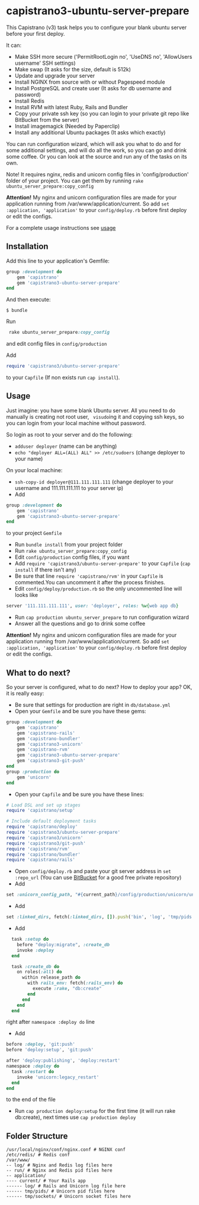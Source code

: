 # capistrano3-ubuntu-server-prepare

This Capistrano (v3) task helps you to configure your blank ubuntu server before your first  deploy.

It can:
* Make SSH more secure ('PermitRootLogin no', 'UseDNS no', 'AllowUsers username' SSH settings)
* Make swap (It asks for the size, default is 512k)
* Update and upgrade your server
* Install NGINX from source with or without Pagespeed module
* Install PostgreSQL and create user (It asks for db username and password)
* Install Redis
* Install RVM with latest Ruby, Rails and Bundler
* Copy your private ssh key (so you can login to your private git repo like BitBucket from the server)
* Install imagemagick (Needed by Paperclip)
* Install any additional Ubuntu packages (It asks which exactly)

You can run configuration wizard, which will ask you what to do and for some additional settings, and will do all the work, so you can go and drink some coffee. Or you can look at the source and run any of the tasks on its own.

Note! It requires nginx, redis and unicorn config files in 'config/production' folder of your project. You can get them by running ``` rake ubuntu_server_prepare:copy_config ```

**Attention!** My nginx and unicorn configuration files are made for your application running from /var/www/application/current. So add ``` set :application, 'application' ``` to your ``` config/deploy.rb ``` before first deploy or edit the configs.

For a complete usage instructions see [usage](#usage)

## Installation

Add this line to your application's Gemfile:

```ruby
group :development do
	gem 'capistrano'
	gem 'capistrano3-ubuntu-server-prepare'
end
```

And then execute:

    $ bundle

Run
``` ruby
 rake ubuntu_server_prepare:copy_config
```
 and edit config files in ``` config/production ```

 Add
``` ruby
require 'capistrano3/ubuntu-server-prepare'
```
to your ``` Capfile ``` (If non exists run ``` cap install ```).


## Usage

Just imagine: you have some blank Ubuntu server. All you need to do manually is creating not root user, ``` visudo```ing it and copying ssh keys, so you can login from your local machine without password.

  So login as root to your server and do the following:

* ``` adduser deployer ``` (name can be anything)
* ``` echo "deployer ALL=(ALL) ALL" >> /etc/sudoers ``` (change deployer to your name)

On your local machine:

* ``` ssh-copy-id deployer@111.111.111.111 ``` (change deployer to your username and 111.111.111.111 to your server ip)
* Add
``` ruby
group :development do
	gem 'capistrano'
	gem 'capistrano3-ubuntu-server-prepare'
end
```
to your project ``` Gemfile ```
* Run ``` bundle install ``` from your project folder
* Run ``` rake ubuntu_server_prepare:copy_config ```
* Edit ``` config/production ``` config files, if you want
* Add ``` require 'capistrano3/ubuntu-server-prepare' ``` to your ``` Capfile ``` (``` cap install ``` if there isn't any)
* Be sure that line ``` require 'capistrano/rvm' ``` in your ``` Capfile ``` is commented.You can uncomment it after the process finishes.
* Edit ``` config/deploy/production.rb ``` so the only uncommented line will looks like
``` ruby
server '111.111.111.111', user: 'deployer', roles: %w{web app db}
```
* Run ``` cap production ubuntu_server_prepare ``` to run configuration wizard
* Answer all the questions and go to drink some coffee

**Attention!** My nginx and unicorn configuration files are made for your application running from /var/www/application/current. So add ``` set :application, 'application' ``` to your ``` config/deploy.rb ``` before first deploy or edit the configs.

## What to do next?

So your server is configured, what to do next? How to deploy your app? OK, it is really easy:

* Be sure that settings for production are right in ``` db/database.yml ```
* Open your ``` Gemfile ``` and be sure you have these gems:
``` ruby
group :development do
	gem 'capistrano'
	gem 'capistrano-rails'
	gem 'capistrano-bundler'
	gem 'capistrano3-unicorn'
	gem 'capistrano-rvm'
	gem 'capistrano3-ubuntu-server-prepare'
	gem 'capistrano3-git-push'
end
group :production do
	gem 'unicorn'
end
```
* Open your ``` Capfile ``` and be sure you have these lines:
``` ruby
# Load DSL and set up stages
require 'capistrano/setup'

# Include default deployment tasks
require 'capistrano/deploy'
require 'capistrano3/ubuntu-server-prepare'
require 'capistrano3/unicorn'
require 'capistrano3/git-push'
require 'capistrano/rvm'
require 'capistrano/bundler'
require 'capistrano/rails'
```
* Open ``` config/deploy.rb ``` and paste your git server address in ``` set :repo_url ``` (You can use [BitBucket](https://bitbucket.org) for a good free private repository)
* Add
``` ruby
set :unicorn_config_path, "#{current_path}/config/production/unicorn/unicorn.rb"
```
* Add
``` ruby
set :linked_dirs, fetch(:linked_dirs, []).push('bin', 'log', 'tmp/pids', 'tmp/cache', 'tmp/sockets', 'vendor/bundle', 'public/system')
```

* Add
``` ruby
  task :setup do
    before "deploy:migrate", :create_db
    invoke :deploy
  end

  task :create_db do
    on roles(:all) do
      within release_path do
        with rails_env: fetch(:rails_env) do
          execute :rake, "db:create"
        end
      end
    end
  end
```
right after ``` namespace :deploy do ``` line
* Add
``` ruby
before :deploy, 'git:push'
before 'deploy:setup', 'git:push'

after 'deploy:publishing', 'deploy:restart'
namespace :deploy do
  task :restart do
    invoke 'unicorn:legacy_restart'
  end
end
```
to the end of the file
* Run ``` cap production deploy:setup ``` for the first time (it will run rake db:create), next times use ``` cap production deploy ```

## Folder Structure
```
/usr/local/nginx/conf/nginx.conf # NGINX conf
/etc/redis/ # Redis conf
/var/www/
-- log/ # Nginx and Redis log files here
-- run/ # Nginx and Redis pid files here
-- application/
---- current/ # Your Rails app
------ log/ # Rails and Unicorn log file here
------ tmp/pids/ # Unicorn pid files here
------ tmp/sockets/ # Unicorn socket files here
```